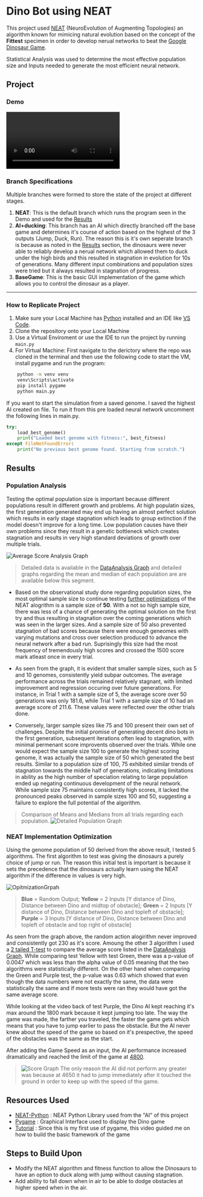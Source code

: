 # Dino Bot using NEAT
 This project used [NEAT](https://nn.cs.utexas.edu/downloads/papers/stanley.ec02.pdf "Original NEAT Research") (NeuroEvolution of Augmenting Topologies) an algorithm known for mimicing natural evolution based on the concept of the **Fittest** specimen in order to develop nerual networks to beat the [Google Dinosaur Game](https://chrome-dino-game.github.io/ "Example Game").

 Statistical Analysis was used to determine the most effective population size and Inputs needed to generate the most efficient neural network. 


## Project

### Demo
<video controls src="AnalysisGraphs/Optimized.mp4" title="Title"> </video>

### Branch Specifications
Multiple branches were formed to store the state of the project at different stages.
1. **NEAT**: This is the default branch which runs the program seen in the Demo and used for the [Results](https://github.com/ArcCreate/DinoBot-NEAT?tab=readme-ov-file#results "Results Section")
2. **AI+ducking**: This branch has an AI which directly branched off the base game and determines it's course of action based on the highest of the 3 outputs (Jump, Duck, Run). The reason this is it's own seperate branch is because as noted in the [Results](https://github.com/ArcCreate/DinoBot-NEAT?tab=readme-ov-file#results "Results Section") section, the dinosaurs were never able to reliably develop a nerual network which allowed them to duck under the high birds and this resulted in stagnation in evolution for 10s of generations. Many different input combinations and population sizes were tried but it always resulted in stagnation of progress. 
3. **BaseGame**: This is the basic GUI implementation of the game which allows you to control the dinosaur as a player. 

---

### How to Replicate Project
1. Make sure your Local Machine has [Python](https://www.python.org/downloads/ "Python Download") installed and an IDE like [VS Code](https://code.visualstudio.com/download "VS Code Download").
2. Clone the repository onto your Local Machine
3. Use a Virtual Enviroment or use the IDE to run the project by running `main.py`
4. For Virtual Machine: First navigate to the derictory where the repo was cloned in the terminal and then use the following code to start the VM, install pygame and run the program:
```bash
    python -m venv venv
    venv\Scripts\activate 
    pip install pygame  
    python main.py
```

If you want to start the simulation from a saved genome. I saved the highest AI created on file. To run it from this pre loaded neural network uncomment the following lines in main.py.
```python
try:
    load_best_genome()
    print("Loaded best genome with fitness:", best_fitness)
except FileNotFoundError:
    print("No previous best genome found. Starting from scratch.")
```

## Results

### **Population Analysis**
Testing the optimal population size is important because different populations result in different growth and problems. At high populatin sizes, the first generation generated may end up having an almost perfect solution which results in early stage stagnation which leads to group extinction if the model doesn't improve for a long time. Low population causes have their own problems since they result in a genetic bottleneck which creates stagnation and results in very high standard deviations of growth over multiple trials. 

![Average Score Analysis Graph](AnalysisGraphs/PopulationAnalysis.png)
> Detailed data is available in the [DataAnalysis Graph](./DataAnalysis.xlsx) and detailed graphs regarding the mean and median of each population are are available below this segment.

* Based on the observational study done regarding population sizes, the most optimal sample size to continue testing [further optimizations](https://github.com/ArcCreate/DinoBot-NEAT?tab=readme-ov-file#NEAT-Implmentation-Optimization) of the NEAT alogrithm is a sample size of **50**. With a not so high sample size, there was less of a chance of generating the optimal solution on the first try and thus resulting in stagnation over the coming generations which was seen in the larger sizes. And a sample size of 50 also prevented stagnation of bad scores because there were enough geneomes with varying mutations and cross over selection produced to advance the neural network after a bad run. Suprisingly this size had the most frequency of tremendously high scores and crossed the 1500 score mark atleast once in every trial.

* As seen from the graph, it is evident that smaller sample sizes, such as 5 and 10 genomes, consistently yield subpar outcomes. The average performance across the trials remained relatively stagnant, with limited improvement and regression occuring over future generations. For instance, in Trial 1 with a sample size of 5, the average score over 50 generations was only 181.6, while Trial 1 with a sample size of 10 had an average score of 211.6. These values were reflected over the other trials done.
  
* Conversely, larger sample sizes like 75 and 100 present their own set of challenges. Despite the initial promise of generating decent dino bots in the first generation, subsequent iterations often lead to stagnation, with minimal permenant score improvents observed over the trials. While one would expect the sample size 100 to generate the highest scoring genome, it was actually the sample size of 50 which generated the best results. Similar to a population size of 100, 75 exhibited similar trends of stagnation towards the middle half of generations, indicating limitations in ability as the high number of speciation relating to large population ended up negating continuous development of the neural network. While sample size 75 maintains consistently high scores, it lacked the pronounced peaks observed in sample sizes 100 and 50, suggesting a failure to explore the full potential of the algorithm.

>Comparison of Means and Medians from all trials regarding each population. 
![Detailed Population Graph](AnalysisGraphs/image.png)

### **NEAT Implementation Optimization**

Using the genome population of 50 derived from the above result, I tested 5 algorithms. The first algorithm to test was giving the dinosaurs a purely choice of jump or run. The reason this initial test is important is because it sets the precedence that the dinosaurs actually learn using the NEAT algorithm if the difference in values is very high.

![OpitmizationGrpah](AnalysisGraphs/Optimization.png)
> **Blue** = Random Output; **Yellow** = 2 Inputs [Y distance of Dino, Distance between Dino and midtop of obstacle]; **Green** = 2 Inputs [Y distance of Dino, Distance between Dino and topleft of obstacle];  **Purple** = 3 Inputs [Y distance of Dino, Distance between Dino and topleft of obstacle and top right of obstacle]

As seen from the graph above, the random action alogirithm never improved and consistently got 230 as it's score. Amoung the other 3 algorithm I used a [2 tailed T-test](https://statisticsbyjim.com/hypothesis-testing/one-tailed-two-tailed-hypothesis-tests/) to compare the average score listed in the [DataAnalysis Graph](./DataAnalysis.xlsx). While comparing test Yellow with test Green, there was a p-value of 0.0047 which was less than the alpha value of 0.05 meaning that the two algorithms were statistically different. On the other hand when comparing the Green and Purple test, the p-value was 0.63 which showed that even though the data numbers were not exactly the same, the data were statistically the same and if more tests were ran they would have got the same average score. 

While looking at the video back of test Purple, the Dino AI kept reaching it's max around the 1800 mark because it kept jumping too late. The way the game was made, the farther you traveled, the faster the game gets which means that you have to jump earlier to pass the obstacle. But the AI never knew about the speed of the game so based on it's prespective, the speed of the obstacles was the same as the start. 

After adding the Game Speed as an input, the AI performance increased dramatically and reached the limit of the game at [4800](https://github.com/ArcCreate/DinoBot-NEAT?tab=readme-ov-file#demo "Optimized"). 
>![Score Graph](AnalysisGraphs/Optimized.png)
>The only reason the AI did not perform any greater was because at 4650 it had to jump immediately after it touched the ground in order to keep up with the speed of the game. 


## Resources Used
* [NEAT-Python](https://neat-python.readthedocs.io/en/latest/index.html "Documentation") : NEAT Python Library used from the "AI" of this project
* [Pygame](https://www.pygame.org/news "Pygame Website") : Graphical Interface used to display the Dino game
* [Tutorial](https://www.youtube.com/watch?v=KOBKkPWGP-g&t=2s "YouTube") : Since this is my first use of pygame, this video guided me on how to build the basic framework of the game
  
## Steps to Build Upon
* Modify the NEAT algorithm and fitness function to allow the Dinosaurs to have an option to duck along with jump without causing stagnation. 
* Add ability to fall down when in air to be able to dodge obstacles at higher speed when in the air.